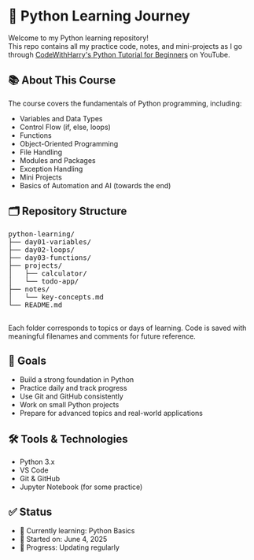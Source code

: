<!DOCTYPE html>
<html lang="en">
<head>
  <meta charset="UTF-8">
  <title>Python Learning Journey</title>
</head>
<body>
  <h1>🐍 Python Learning Journey</h1>

  <p>Welcome to my Python learning repository!<br>
  This repo contains all my practice code, notes, and mini-projects as I go through 
  <a href="https://www.youtube.com/playlist?list=PLu0W_9lII9agwh1XjRt242xIpHhPT2llg" target="_blank">
  CodeWithHarry's Python Tutorial for Beginners</a> on YouTube.</p>

  <h2>📚 About This Course</h2>
  <p>The course covers the fundamentals of Python programming, including:</p>
  <ul>
    <li>Variables and Data Types</li>
    <li>Control Flow (if, else, loops)</li>
    <li>Functions</li>
    <li>Object-Oriented Programming</li>
    <li>File Handling</li>
    <li>Modules and Packages</li>
    <li>Exception Handling</li>
    <li>Mini Projects</li>
    <li>Basics of Automation and AI (towards the end)</li>
  </ul>

  <h2>🗂️ Repository Structure</h2>
  <pre>
python-learning/
├── day01-variables/
├── day02-loops/
├── day03-functions/
├── projects/
│   ├── calculator/
│   └── todo-app/
├── notes/
│   └── key-concepts.md
└── README.md
  </pre>

  <p>Each folder corresponds to topics or days of learning. Code is saved with meaningful filenames and comments for future reference.</p>

  <h2>🚀 Goals</h2>
  <ul>
    <li>Build a strong foundation in Python</li>
    <li>Practice daily and track progress</li>
    <li>Use Git and GitHub consistently</li>
    <li>Work on small Python projects</li>
    <li>Prepare for advanced topics and real-world applications</li>
  </ul>

  <h2>🛠 Tools & Technologies</h2>
  <ul>
    <li>Python 3.x</li>
    <li>VS Code</li>
    <li>Git & GitHub</li>
    <li>Jupyter Notebook (for some practice)</li>
  </ul>

  <h2>✅ Status</h2>
  <ul>
    <li>🔰 Currently learning: Python Basics</li>
    <li>📅 Started on: June 4, 2025</li>
    <li>🔁 Progress: Updating regularly</li>
  </ul>
</body>
</html>

